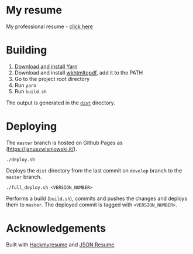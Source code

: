# My resume

My professional resume - [click here](https://januszwisniowski.it/)

# Building

1. [Download and install Yarn](https://yarnpkg.com/lang/en/docs/install/)
1. Download and install [wkhtmltopdf](https://wkhtmltopdf.org), add it to the PATH
1. Go to the project root directory
1. Run `yarn`
1. Run `build.sh`

The output is generated in the [`dist`](https://github.com/jannis-baratheon/jannis-baratheon.github.io/tree/develop/dist) directory.

# Deploying

The `master` branch is hosted on Github Pages as (https://januszwisniowski.it/).

    ./deploy.sh

Deploys the `dist` directory from the last commit on `develop` branch to the `master` branch.

    ./full_deploy.sh <VERSION_NUMBER>

Performs a build (`build.sh`), commits and pushes the changes and deploys them to `master`. The deployed commit is tagged with `<VERSION_NUMBER>`.

# Acknowledgements

Built with [Hackmyresume](https://github.com/hacksalot/HackMyResume) and [JSON Resume](https://jsonresume.org).
